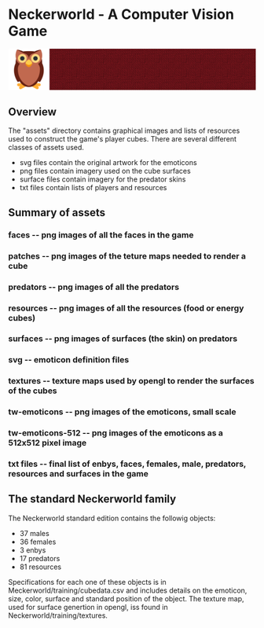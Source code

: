 # Neckerworld - A Computer Vision Game

![Neckerworld Texture Example](textures/1f989-texture.png)

## Overview

The "assets" directory contains graphical images and lists of resources used to construct the game's player cubes.
There are several different classes of assets used.

* svg files contain the original artwork for the emoticons
* png files contain imagery used on the cube surfaces
* surface files contain imagery for the predator skins
* txt files contain lists of players and resources

## Summary of assets

### faces -- png images of all the faces in the game

### patches -- png images of the teture maps needed to render a cube

### predators -- png images of all the predators

### resources -- png images of all the resources (food or energy cubes)

### surfaces -- png images of surfaces (the skin) on predators

### svg -- emoticon definition files

### textures -- texture maps used by opengl to render the surfaces of the cubes

### tw-emoticons -- png images of the emoticons, small scale

### tw-emoticons-512 -- png images of the emoticons as a 512x512 pixel image

### txt files -- final list of enbys, faces, females, male, predators, resources and  surfaces in the game

## The standard Neckerworld family

The Neckerworld standard edition contains the followig objects:

* 37 males
* 36 females
*  3 enbys
* 17 predators
* 81 resources

Specifications for each one of these objects is in Meckerworld/training/cubedata.csv and includes details on the emoticon, size, color, surface and standard position of the object.
The texture map, used for surface genertion in opengl, iss found in Neckerworld/training/textures.

